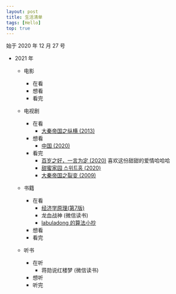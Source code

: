 ```yaml
---
layout: post
title: 生活清单
tags: [Hello]
top: true
---
```


始于 2020 年 12 月 27 号

- 2021 年

  - 电影

    - 在看
    - 想看
    - 看完

  - 电视剧

    - 在看
      - [大秦帝国之纵横 (2013)](https://movie.douban.com/subject/4858790/)
    - 想看
      - [中国 (2020)](https://movie.douban.com/subject/35268248/)
    - 看完
      - [百岁之好，一言为定 (2020)](https://movie.douban.com/subject/34822374/) 喜欢这份甜甜的爱情哈哈哈
      - [甜蜜家园 스위트홈 (2020)](https://movie.douban.com/subject/34858078/)
      - [大秦帝国之裂变 (2009)](https://movie.douban.com/subject/3114220/)

  - 书籍

    - 在看
      - [经济学原理(第7版)](https://book.douban.com/subject/26435630/)
      - 龙血战神 (微信读书)
      - [labuladong 的算法小抄](https://book.douban.com/subject/35252621/)
    - 想看
    - 看完

  - 听书
    - 在听
      - 蒋勋说红楼梦 (微信读书)
    - 想听
    - 听完
